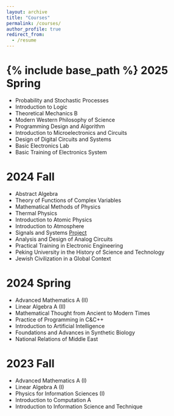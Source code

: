 ```yaml
---
layout: archive
title: "Courses"
permalink: /courses/
author_profile: true
redirect_from:
  - /resume
---
```


{% include base_path %}
2025 Spring
======
* Probability and Stochastic Processes
* Introduction to Logic
* Theoretical Mechanics B
* Modern Western Philosophy of Science
* Programming Design and Algorithm
* Introduction to Microelectronics and Circuits
* Design of Digital Circuits and Systems
* Basic Electronics Lab
* Basic Training of Electronics System

2024 Fall
======
* Abstract Algebra
* Theory of Functions of Complex Variables
* Mathematical Methods of Physics
* Thermal Physics
* Introduction to Atomic Physics
* Introduction to Atmosphere
* Signals and Systems [Project](https://github.com/PKUblink/Identify_Voice)
* Analysis and Design of Analog Circuits
* Practical Training in Electronic Engineering
* Peking University in the History of Science and Technology
* Jewish Civilization in a Global Context

2024 Spring
======
* Advanced Mathematics A (II)
* Linear Algebra A (II)
* Mathematical Thought from Ancient to Modern Times
* Practice of Programming in C&C++
* Introduction to Artificial Intelligence
* Foundations and Advances in Synthetic Biology
* National Relations of Middle East


2023 Fall
======
* Advanced Mathematics A (I)
* Linear Algebra A (I)
* Physics for Information Sciences (I)
* Introduction to Computation A
* Introduction to Information Science and Technique

